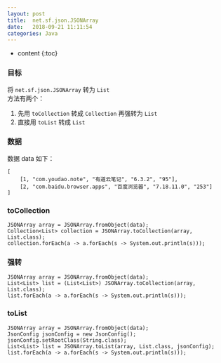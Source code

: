 ```yaml
---
layout: post
title:  net.sf.json.JSONArray
date:   2018-09-21 11:11:54
categories: Java
---
```


* content
{:toc}

### 目标

将 ```net.sf.json.JSONArray``` 转为 ```List```  
方法有两个：
 
1. 先用 ```toCollection``` 转成 ```Collection``` 再强转为 ```List```
2. 直接用 ```toList``` 转成 ```List```

### 数据
数据 data 如下：

	[
		[1, "com.youdao.note", "有道云笔记", "6.3.2", "95"],
		[2, "com.baidu.browser.apps", "百度浏览器", "7.18.11.0", "253"]
	]

### toCollection
	
	JSONArray array = JSONArray.fromObject(data);
	Collection<List> collection = JSONArray.toCollection(array, List.class);
	collection.forEach(a -> a.forEach(s -> System.out.println(s)));

### 强转

	JSONArray array = JSONArray.fromObject(data);
	List<List> list = (List<List>) JSONArray.toCollection(array, List.class);
	list.forEach(a -> a.forEach(s -> System.out.println(s)));

### toList

	JSONArray array = JSONArray.fromObject(data);
	JsonConfig jsonConfig = new JsonConfig();
	jsonConfig.setRootClass(String.class);
	List<List> list = JSONArray.toList(array, List.class, jsonConfig);
	list.forEach(a -> a.forEach(s -> System.out.println(s)));
